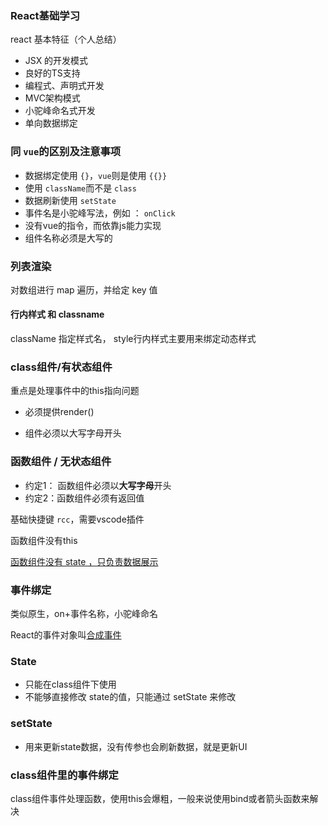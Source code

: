 ### React基础学习

react 基本特征（个人总结）

- JSX 的开发模式
- 良好的TS支持
- 编程式、声明式开发
- MVC架构模式
- 小驼峰命名式开发
- 单向数据绑定

### 同 `vue`的区别及注意事项

- 数据绑定使用 `{}`，`vue`则是使用 `{{}}`
- 使用 `className`而不是 `class`
- 数据刷新使用 `setState`
- 事件名是小驼峰写法，例如 ： `onClick`
- 没有vue的指令，而依靠js能力实现
- 组件名称必须是大写的

### 列表渲染

对数组进行 map 遍历，并给定 key 值

#### 行内样式 和 classname

className 指定样式名， style行内样式主要用来绑定动态样式

### class组件/有状态组件    

重点是处理事件中的this指向问题

- 必须提供render()

- 组件必须以大写字母开头

  

### 函数组件 / 无状态组件

- 约定1： 函数组件必须以**大写字母**开头
- 约定2：函数组件必须有返回值


基础快捷键 `rcc`，需要vscode插件

函数组件没有this

<u>函数组件没有 state ，只负责数据展示</u>

### 事件绑定

类似原生，on+事件名称，小驼峰命名

React的事件对象叫<u>合成事件</u>

### State

- 只能在class组件下使用
- 不能够直接修改 state的值，只能通过 setState 来修改

### setState

- 用来更新state数据，没有传参也会刷新数据，就是更新UI

### class组件里的事件绑定

class组件事件处理函数，使用this会爆粗，一般来说使用bind或者箭头函数来解决

